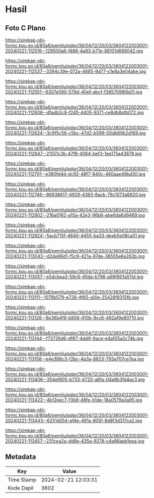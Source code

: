 # Hasil

## Foto C Plano

https://sirekap-obj-formc.kpu.go.id/80a6/pemilu/pdpr/36/04/12/20/03/3604122003001-20240221-112519--129500a6-f488-4a93-b71e-88101d666042.jpg

https://sirekap-obj-formc.kpu.go.id/80a6/pemilu/pdpr/36/04/12/20/03/3604122003001-20240221-112537--3394c39e-072a-4665-9d77-c1e8a3e04abe.jpg

https://sirekap-obj-formc.kpu.go.id/80a6/pemilu/pdpr/36/04/12/20/03/3604122003001-20240221-112551--6307e590-579d-40ef-abcf-f38570990b01.jpg

https://sirekap-obj-formc.kpu.go.id/80a6/pemilu/pdpr/36/04/12/20/03/3604122003001-20240221-112606--dfadb2c9-f245-4405-9371-ce8db8a1b072.jpg

https://sirekap-obj-formc.kpu.go.id/80a6/pemilu/pdpr/36/04/12/20/03/3604122003001-20240221-112624--3c9f5c56-c5bc-47d2-b599-00db69b2d169.jpg

https://sirekap-obj-formc.kpu.go.id/80a6/pemilu/pdpr/36/04/12/20/03/3604122003001-20240221-112647--21551c3b-47f8-4064-bef3-1ee175a43878.jpg

https://sirekap-obj-formc.kpu.go.id/80a6/pemilu/pdpr/36/04/12/20/03/3604122003001-20240221-112701--e380fd4d-dc92-48f7-840c-460aae49bd30.jpg

https://sirekap-obj-formc.kpu.go.id/80a6/pemilu/pdpr/36/04/12/20/03/3604122003001-20240221-112746--86938617-4929-4393-8acb-79c1073a6620.jpg

https://sirekap-obj-formc.kpu.go.id/80a6/pemilu/pdpr/36/04/12/20/03/3604122003001-20240221-112802--216a0162-a15a-42e3-96b6-abe6da6d9469.jpg

https://sirekap-obj-formc.kpu.go.id/80a6/pemilu/pdpr/36/04/12/20/03/3604122003001-20240221-112824--5acb715f-4840-4455-ba33-deeb5e08ca51.jpg

https://sirekap-obj-formc.kpu.go.id/80a6/pemilu/pdpr/36/04/12/20/03/3604122003001-20240221-113043--d2de96d1-f5c9-421a-97de-38555e6e262b.jpg

https://sirekap-obj-formc.kpu.go.id/80a6/pemilu/pdpr/36/04/12/20/03/3604122003001-20240221-113057--e54cbea3-59c6-45da-b796-a99f801a511d.jpg

https://sirekap-obj-formc.kpu.go.id/80a6/pemilu/pdpr/36/04/12/20/03/3604122003001-20240221-113111--1079b579-e726-4f65-a10e-25426f8315fb.jpg

https://sirekap-obj-formc.kpu.go.id/80a6/pemilu/pdpr/36/04/12/20/03/3604122003001-20240221-113128--8e36b4f9-b808-410b-9cc6-492af9e80710.jpg

https://sirekap-obj-formc.kpu.go.id/80a6/pemilu/pdpr/36/04/12/20/03/3604122003001-20240221-113144--f73726d6-df87-4dd9-9ace-e4a105a2c74b.jpg

https://sirekap-obj-formc.kpu.go.id/80a6/pemilu/pdpr/36/04/12/20/03/3604122003001-20240221-113158--e4e398c3-f2bc-4a3a-8823-793a707ce7ea.jpg

https://sirekap-obj-formc.kpu.go.id/80a6/pemilu/pdpr/36/04/12/20/03/3604122003001-20240221-113406--354ef605-b733-4720-a6fa-04a9b3fd4ac3.jpg

https://sirekap-obj-formc.kpu.go.id/80a6/pemilu/pdpr/36/04/12/20/03/3604122003001-20240221-113422--4b12eec7-f3b8-48fe-b1de-18a0579a3a95.jpg

https://sirekap-obj-formc.kpu.go.id/80a6/pemilu/pdpr/36/04/12/20/03/3604122003001-20240221-113443--6251d054-ef4e-491a-805f-8d8f3d317ca2.jpg

https://sirekap-obj-formc.kpu.go.id/80a6/pemilu/pdpr/36/04/12/20/03/3604122003001-20240221-113457--231cea2a-dd8e-435a-9278-c4a86aeb1eea.jpg


## Metadata

| Key        | Value               |
| ---------- | ------------------- |
| Time Stamp | 2024-02-21 12:03:31 |
| Kode Dapil | 3602                |



